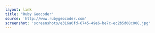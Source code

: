 ```yaml
---
layout: link
title: "Ruby Geocoder"
source: 'http://www.rubygeocoder.com'
screenshot: 'screenshots/e316a0fd-6745-49e6-be7c-ec2b5d08c008.jpg'
---
```


